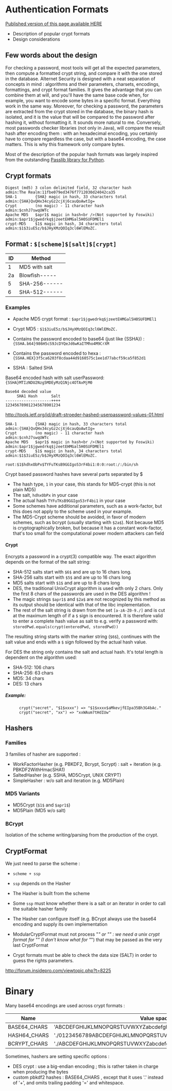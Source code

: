 # Authentication Formats

<div class="nopub">
<a href="http://alternet.ml/alternet-libs/security-auth/auth-formats.html">
Published version of this page available HERE</a></div>

 * Description of popular crypt formats
 * Design considerations

## Few words about the design

For checking a password, most tools will get all the expected parameters, then compute a formatted crypt string, and compare
it with the one stored in the database. Alternet Security is designed with a neat separation of concepts in mind : algorithms and
their parameters, charsets, encodings, formattings, and crypt format families. It gives the advantage that you can combine them
at will, and you'll have the same base code when, for example, you want to encode some bytes in a specific format. Everything work in
the same way. Moreover, for checking a password, the parameters are extracted from the crypt stored in the database, the binary
hash is isolated, and it is the value that will be compared to the password after hashing it, without formatting it.
It sounds more natural to me. Conversely, most passwords checker libraries (not only in Java), will compare the
result hash after encoding them : with an hexadecimal encoding, you certainly have to compare regardless the case,
but with a base64 encoding, the case matters. This is why this framework only compare bytes.

Most of the description of the popular hash formats was largely inspired from the
outstanding [Passlib library for Python](http://passlib.readthedocs.io/en/stable/index.html).

## Crypt formats

```
Digest (md5) 3 colon delimited field, 32 character hash           admin:The Realm:11fbe079ed3476f7712030d24042ca35
SHA-1        {SHA} magic in hash, 33 characters total             admin:{SHA}QvQHx34cyGz2cjXj6cauQoAwtIg=
Crypt        (no magic) - 11 character hash                       admin:$cnhJ7swqUWTc
Apache MD5   $apr1$ magic in hash<br />(Not supported by Foswiki) admin:$apr1$jgwedrkq$jzeetEHMGal5H0SUFDMEl1
crypt-MD5    $1$ magic in hash, 34 characters total               admin:$1$3iuE5z/b$JHyXMzQOIq3cl6WlEMoZC.
```

## Format : `$[scheme]$[salt]$[crypt]`

|ID|Method       |
|--|-------------|
|1 |MD5 with salt|
|2a|Blowfish-----|
|5 |SHA-256------|
|6 |SHA-512------|

### Examples

 * Apache MD5 crypt format : `$apr1$jgwedrkq$jzeetEHMGal5H0SUFDMEl1`
 * Crypt MD5 : `$1$3iuE5z/b$JHyXMzQOIq3cl6WlEMoZC.`


 * Contains the password encoded to base64 (just like {SSHA}) : `{SSHA.b64}986H5cS9JcDYQeJd6wKaITMho4M9CrXM`
 * Contains the password encoded to hexa : `{SSHA.HEX}3f5ca6203f8cdaa44d9160575c1ee1d77abcf59ca5f852d1`


 * SSHA : Salted SHA

Base64 encoded hash with salt
userPassword: `{SSHA}MTIzNDU2Nzg5MDEyMzQ1Njc4OTAxMjM0`

```
Base64 decoded value
     SHA1 Hash      Salt
--------------------++++
123456789012345678901234
```

http://tools.ietf.org/id/draft-stroeder-hashed-userpassword-values-01.html

```
SHA-1        {SHA} magic in hash, 33 characters total             admin:{SHA}QvQHx34cyGz2cjXj6cauQoAwtIg=
Crypt        (no magic) - 11 character hash                       admin:$cnhJ7swqUWTc
Apache MD5   $apr1$ magic in hash<br />(Not supported by Foswiki) admin:$apr1$jgwedrkq$jzeetEHMGal5H0SUFDMEl1
crypt-MD5    $1$ magic in hash, 34 characters total               admin:$1$3iuE5z/b$JHyXMzQOIq3cl6WlEMoZC.
```

```
root:$1$hdhxObPx$TYFuTKsB9GGIgo53rF4bi1:0:0:root:/:/bin/sh
```

Crypt based password hashes have several parts separated by $

 * The hash type, `1` in your case, this stands for MD5-crypt (this is not plain MD5)
 * The salt, `hdhxObPx` in your case
 * The actual hash `TYFuTKsB9GGIgo53rF4bi1` in your case
 * Some schemes have additional parameters, such as a work-factor, but this does not apply to the scheme used in your example.
 * The MD5-Crypt scheme should be avoided, in favor of modern schemes, such as bcrypt (usually starting with `$2a$`). Not because MD5 is cryptographically broken, but because it has a constant work-factor, that's too small for the computational power modern attackers can field

#### Crypt

Encrypts a password in a crypt(3) compatible way.
The exact algorithm depends on the format of the salt string:

 * SHA-512 salts start with `$6$` and are up to 16 chars long.
 * SHA-256 salts start with `$5$` and are up to 16 chars long
 * MD5 salts start with `$1$` and are up to 8 chars long
 * DES, the traditional UnixCrypt algorithm is used with only 2 chars. Only the first 8 chars of the passwords are used in the DES algorithm !
 * The magic strings `$apr1$` and `$2a$` are not recognized by this method as its output should be identical with that of the libc implementation.
 * The rest of the salt string is drawn from the set `[a-zA-Z0-9./]` and is cut at the maximum length of if a `$` sign is encountered. It is therefore valid to enter a complete hash value as salt to e.g. verify a password with: `storedPwd.equals(crypt(enteredPwd, storedPwd))`

The resulting string starts with the marker string (`$6$`), continues with the salt value and ends with a `$` sign followed by the actual hash value.

For DES the string only contains the salt and actual hash. It's total length is dependent on the algorithm used:

 * SHA-512: 106 chars
 * SHA-256: 63 chars
 * MD5: 34 chars
 * DES: 13 chars

##### Example:

```
      crypt("secret", "$1$xxxx") => "$1$xxxx$aMkevjfEIpa35Bh3G4bAc."
      crypt("secret", "xx") => "xxWAum7tHdIUw"
```

## Hashers

### Families

3 families of hasher are supported :

 * WorkFactorHasher (e.g. PBKDF2, Bcrypt, Scrypt) : salt + iteration (e.g. PBKDF2WithHmacSHA1)
 * SaltedHasher (e.g. SSHA, MD5Crypt, UNIX CRYPT)
 * SimpleHasher : w/o salt and iteration (e.g. MD5Plain)

### MD5 Variants

 * MD5Crypt (`$1$` and `$apr1$`)
 * MD5Plain (MD5 w/o salt)

### BCrypt

Isolation of the scheme writing/parsing from the production of the crypt.

## CryptFormat

We just need to parse the scheme :

 * `scheme + ssp`
 * `ssp` depends on the Hasher
 * The Hasher is built from the scheme
 * Some `ssp` must know whether there is a salt or an iterator in order to call the suitable hasher family
 * The Hasher can configure itself (e.g. BCrypt always use the base64 encoding and supply its own implementation


 * ModularCryptFormat must not process "_" or "" : we need a unix crypt format for "" (I don't know what for "_") that may be passed as the very last CryptFormat


 * Crypt formats must be able to check the data size (SALT) in order to guess the rights parameters.

http://forum.insidepro.com/viewtopic.php?t=8225

# Binary

Many base64 encodings are used across crypt formats :

|Name|Value space|
|----|-----------|
|BASE64_CHARS|'ABCDEFGHIJKLMNOPQRSTUVWXYZabcdefghijklmnopqrstuvwxyz0123456789+/'|
|HASH64_CHARS|'./0123456789ABCDEFGHIJKLMNOPQRSTUVWXYZabcdefghijklmnopqrstuvwxyz'|
|BCRYPT_CHARS|'./ABCDEFGHIJKLMNOPQRSTUVWXYZabcdefghijklmnopqrstuvwxyz0123456789'|

Sometimes, hashers are setting specific options :

* DES crypt : use a big-endian encoding ; this is rather taken in charge when producing the bytes
* custom pbkdf2 hashes : BASE64_CHARS , except that it uses '.' instead of '+', and omits trailing padding '=' and whitespace.

